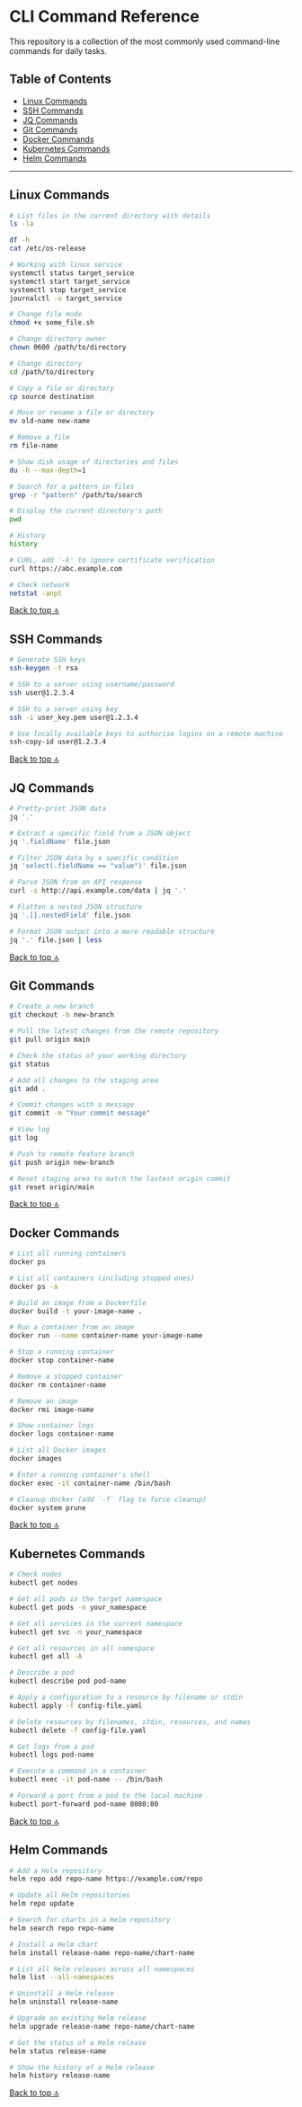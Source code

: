 # CLI Command Reference

This repository is a collection of the most commonly used command-line commands for daily tasks.

## Table of Contents

- [Linux Commands](#linux-commands)
- [SSH Commands](#ssh-commands)
- [JQ Commands](#jq-commands)
- [Git Commands](#git-commands)
- [Docker Commands](#docker-commands)
- [Kubernetes Commands](#kubernetes-commands)
- [Helm Commands](#helm-commands)

---

## Linux Commands

```bash
# List files in the current directory with details
ls -la

df -h
cat /etc/os-release

# Working with linux service
systemctl status target_service
systemctl start target_service
systemctl stop target_service
journalctl -u target_service

# Change file mode
chmod +x some_file.sh

# Change directory owner
chown 0600 /path/to/directory

# Change directory
cd /path/to/directory

# Copy a file or directory
cp source destination

# Move or rename a file or directory
mv old-name new-name

# Remove a file
rm file-name

# Show disk usage of directories and files
du -h --max-depth=1

# Search for a pattern in files
grep -r "pattern" /path/to/search

# Display the current directory's path
pwd

# History
history

# CURL, add '-k' to ignore certificate verification
curl https://abc.example.com

# Check network
netstat -anpt
```

[Back to top 🔝](#cli-command-reference)

## SSH Commands

```bash
# Generate SSH keys
ssh-keygen -t rsa

# SSH to a server using username/password
ssh user@1.2.3.4

# SSH to a server using key
ssh -i user_key.pem user@1.2.3.4

# Use locally available keys to authorise logins on a remote machine
ssh-copy-id user@1.2.3.4
```

[Back to top 🔝](#cli-command-reference)

## JQ Commands

```bash
# Pretty-print JSON data
jq '.'

# Extract a specific field from a JSON object
jq '.fieldName' file.json

# Filter JSON data by a specific condition
jq 'select(.fieldName == "value")' file.json

# Parse JSON from an API response
curl -s http://api.example.com/data | jq '.'

# Flatten a nested JSON structure
jq '.[].nestedField' file.json

# Format JSON output into a more readable structure
jq '.' file.json | less
```

[Back to top 🔝](#cli-command-reference)

## Git Commands

```bash
# Create a new branch
git checkout -b new-branch

# Pull the latest changes from the remote repository
git pull origin main

# Check the status of your working directory
git status

# Add all changes to the staging area
git add .

# Commit changes with a message
git commit -m "Your commit message"

# View log
git log

# Push to remote feature branch
git push origin new-branch

# Reset staging area to match the lastest origin commit
git reset origin/main
```

[Back to top 🔝](#cli-command-reference)

## Docker Commands

```bash
# List all running containers
docker ps

# List all containers (including stopped ones)
docker ps -a

# Build an image from a Dockerfile
docker build -t your-image-name .

# Run a container from an image
docker run --name container-name your-image-name

# Stop a running container
docker stop container-name

# Remove a stopped container
docker rm container-name

# Remove an image
docker rmi image-name

# Show container logs
docker logs container-name

# List all Docker images
docker images

# Enter a running container's shell
docker exec -it container-name /bin/bash

# Cleanup docker (add `-f` flag to force cleanup)
docker system prune
```

[Back to top 🔝](#cli-command-reference)

## Kubernetes Commands

```bash
# Check nodes
kubectl get nodes

# Get all pods in the target namespace
kubectl get pods -n your_namespace

# Get all services in the current namespace
kubectl get svc -n your_namespace

# Get all resources in all namespace
kubectl get all -A

# Describe a pod
kubectl describe pod pod-name

# Apply a configuration to a resource by filename or stdin
kubectl apply -f config-file.yaml

# Delete resources by filenames, stdin, resources, and names
kubectl delete -f config-file.yaml

# Get logs from a pod
kubectl logs pod-name

# Execute a command in a container
kubectl exec -it pod-name -- /bin/bash

# Forward a port from a pod to the local machine
kubectl port-forward pod-name 8080:80
```

[Back to top 🔝](#cli-command-reference)

## Helm Commands

```bash
# Add a Helm repository
helm repo add repo-name https://example.com/repo

# Update all Helm repositories
helm repo update

# Search for charts in a Helm repository
helm search repo repo-name

# Install a Helm chart
helm install release-name repo-name/chart-name

# List all Helm releases across all namespaces
helm list --all-namespaces

# Uninstall a Helm release
helm uninstall release-name

# Upgrade an existing Helm release
helm upgrade release-name repo-name/chart-name

# Get the status of a Helm release
helm status release-name

# Show the history of a Helm release
helm history release-name
```

[Back to top 🔝](#cli-command-reference)
